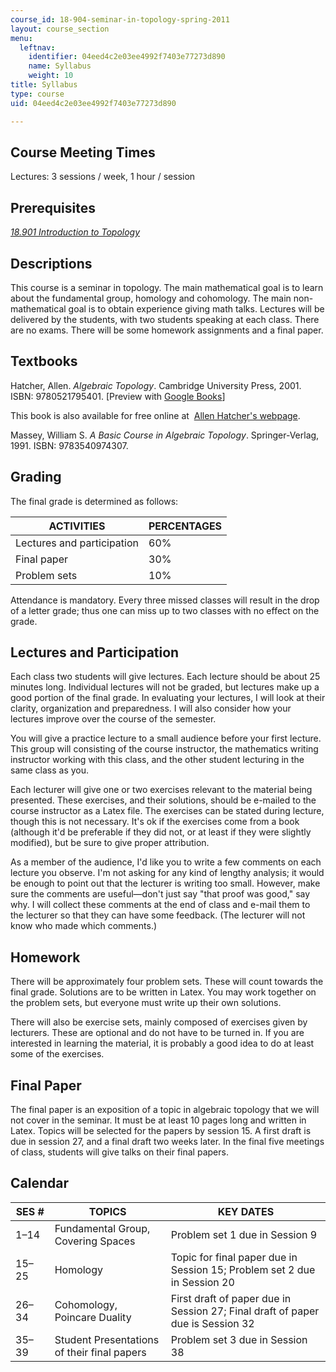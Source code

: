 ```yaml
---
course_id: 18-904-seminar-in-topology-spring-2011
layout: course_section
menu:
  leftnav:
    identifier: 04eed4c2e03ee4992f7403e77273d890
    name: Syllabus
    weight: 10
title: Syllabus
type: course
uid: 04eed4c2e03ee4992f7403e77273d890

---
```


Course Meeting Times
--------------------

Lectures: 3 sessions / week, 1 hour / session

Prerequisites
-------------

[_18.901 Introduction to Topology_](/courses/18-901-introduction-to-topology-fall-2004)

Descriptions
------------

This course is a seminar in topology. The main mathematical goal is to learn about the fundamental group, homology and cohomology. The main non-mathematical goal is to obtain experience giving math talks. Lectures will be delivered by the students, with two students speaking at each class. There are no exams. There will be some homework assignments and a final paper.

Textbooks
---------

Hatcher, Allen. _Algebraic Topology_. Cambridge University Press, 2001. ISBN: 9780521795401. \[Preview with [Google Books](http://books.google.com/books?id=BjKs86kosqgC&printsec=frontcover)\]

This book is also available for free online at  [Allen Hatcher's webpage](http://www.math.cornell.edu/~hatcher/).

Massey, William S. _A Basic Course in Algebraic Topology_. Springer-Verlag, 1991. ISBN: 9783540974307.

Grading
-------

The final grade is determined as follows:

| ACTIVITIES | PERCENTAGES |
| --- | --- |
| Lectures and participation | 60% |
| Final paper | 30% |
| Problem sets | 10% 

Attendance is mandatory. Every three missed classes will result in the drop of a letter grade; thus one can miss up to two classes with no effect on the grade.

Lectures and Participation
--------------------------

Each class two students will give lectures. Each lecture should be about 25 minutes long. Individual lectures will not be graded, but lectures make up a good portion of the final grade. In evaluating your lectures, I will look at their clarity, organization and preparedness. I will also consider how your lectures improve over the course of the semester.

You will give a practice lecture to a small audience before your first lecture. This group will consisting of the course instructor, the mathematics writing instructor working with this class, and the other student lecturing in the same class as you.

Each lecturer will give one or two exercises relevant to the material being presented. These exercises, and their solutions, should be e-mailed to the course instructor as a Latex file. The exercises can be stated during lecture, though this is not necessary. It's ok if the exercises come from a book (although it'd be preferable if they did not, or at least if they were slightly modified), but be sure to give proper attribution.

As a member of the audience, I'd like you to write a few comments on each lecture you observe. I'm not asking for any kind of lengthy analysis; it would be enough to point out that the lecturer is writing too small. However, make sure the comments are useful—don't just say "that proof was good," say why. I will collect these comments at the end of class and e-mail them to the lecturer so that they can have some feedback. (The lecturer will not know who made which comments.)

Homework
--------

There will be approximately four problem sets. These will count towards the final grade. Solutions are to be written in Latex. You may work together on the problem sets, but everyone must write up their own solutions.

There will also be exercise sets, mainly composed of exercises given by lecturers. These are optional and do not have to be turned in. If you are interested in learning the material, it is probably a good idea to do at least some of the exercises.

Final Paper
-----------

The final paper is an exposition of a topic in algebraic topology that we will not cover in the seminar. It must be at least 10 pages long and written in Latex. Topics will be selected for the papers by session 15. A first draft is due in session 27, and a final draft two weeks later. In the final five meetings of class, students will give talks on their final papers.

Calendar
--------

| SES # | TOPICS | KEY DATES |
| --- | --- | --- |
| 1–14 | Fundamental Group, Covering Spaces | Problem set 1 due in Session 9 |
| 15–25 | Homology | Topic for final paper due in Session 15; Problem set 2 due in Session 20 |
| 26–34 | Cohomology, Poincare Duality | First draft of paper due in Session 27; Final draft of paper due is Session 32 |
| 35–39 | Student Presentations of their final papers | Problem set 3 due in Session 38